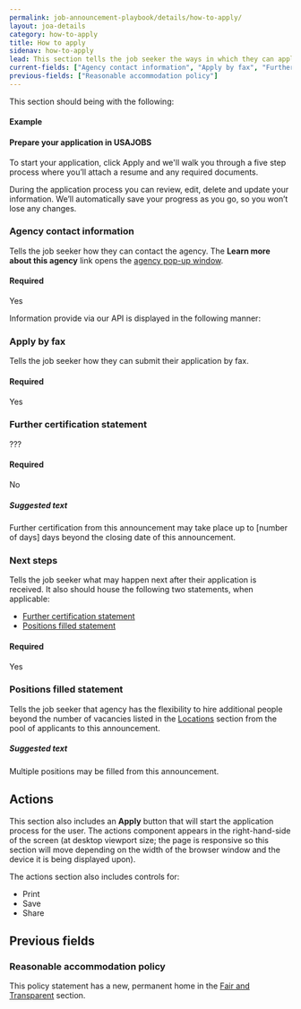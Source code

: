```yaml
---
permalink: job-announcement-playbook/details/how-to-apply/
layout: joa-details
category: how-to-apply
title: How to apply
sidenav: how-to-apply
lead: This section tells the job seeker the ways in which they can apply to this job.
current-fields: ["Agency contact information", "Apply by fax", "Further certification statement", "Positions filled statement", "Next steps"]
previous-fields: ["Reasonable accommodation policy"]
---
```


This section should being with the following:

#### Example

<div class="usajobs-recruitment-joa-playbook-details__suggested-text">
<h4>Prepare your application in USAJOBS</h4>
<p>
To start your application, click Apply and we'll walk you through a five step process where you’ll attach a resume and any required documents.
</p>
<p>
During the application process you can review, edit, delete and update your information. We’ll automatically save your progress as you go, so you won’t lose any changes.
</p>
</div>

### Agency contact information

Tells the job seeker how they can contact the agency. The **Learn more about this agency** link opens the [agency pop-up window](../details/overview/#agency-modal---current-fields).

#### Required
Yes

Information provide via our API is displayed in the following manner:

<div class="usajobs-recruitment-joa-playbook-details__example-img">
<amp-img src="{{ site.baseurl }}/assets/images/job-announcement-playbook/agency-contact-info-v6.6.png"
  srcset="{{ site.baseurl }}/assets/images/job-announcement-playbook/agency-contact-info-v6.6.png 768w,
  {{ site.baseurl }}/assets/images/job-announcement-playbook/agency-contact-info-v6.6-SM.png 100w"
  width="692"
  height="376"
  layout="responsive"
  alt="Agency contact information v6.6 example"></amp-img>
</div>

### Apply by fax

Tells the job seeker how they can submit their application by fax.

#### Required
Yes

### Further certification statement

???

#### Required
No

<div class="usajobs-recruitment-joa-playbook-details__suggested-text">
<h5>Suggested text</h5>
Further certification from this announcement may take place up to [number of days] days beyond the closing date of this announcement.
</div>

### Next steps

Tells the job seeker what may happen next after their application is received. It also should house the following two statements, when applicable:

* [Further certification statement](#futher-certification-statement)
* [Positions filled statement](#positions-filled-statement)

#### Required
Yes

### Positions filled statement

Tells the job seeker that agency has the flexibility to hire additional people beyond the number of vacancies listed in the [Locations](../locations/#Vacancies) section from the pool of applicants to this announcement.

<div class="usajobs-recruitment-joa-playbook-details__suggested-text">
<h5>Suggested text</h5>
Multiple positions may be filled from this announcement.
</div>

## Actions

This section also includes an **Apply** button that will start the application process for the user. The actions component appears in the right-hand-side of the screen (at desktop viewport size; the page is responsive so this section will move depending on the width of the browser window and the device it is being displayed upon).

The actions section also includes controls for:

* Print
* Save
* Share

## Previous fields

### Reasonable accommodation policy

This policy statement has a new, permanent home in the [Fair and Transparent](../fair-and-transparent/) section.

